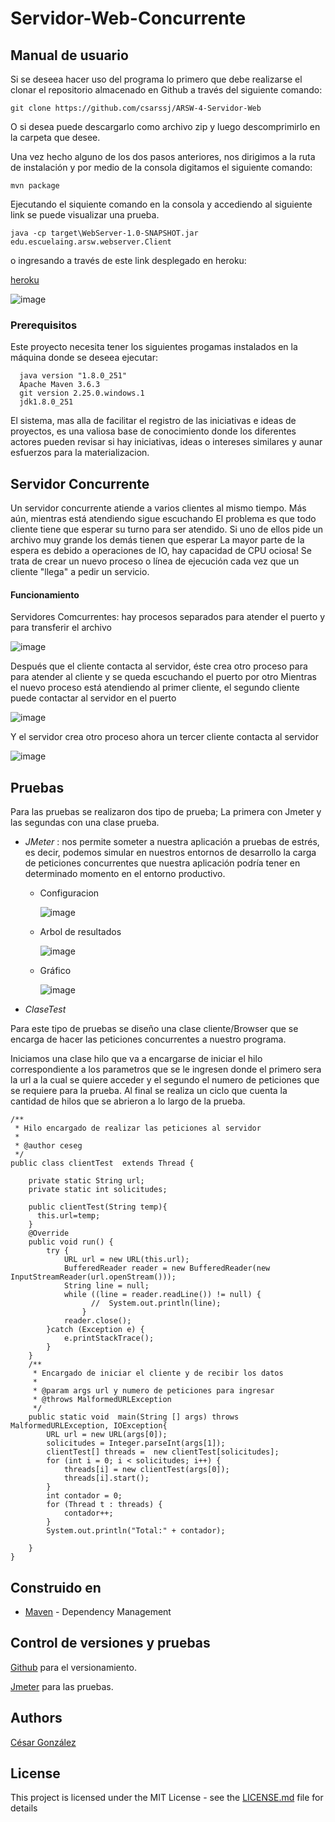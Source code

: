 #  Servidor-Web-Concurrente
## Manual de usuario

Si se deseea hacer uso del programa lo primero que debe realizarse el clonar el repositorio almacenado en Github a través del siguiente comando:

```
git clone https://github.com/csarssj/ARSW-4-Servidor-Web

```
O si desea puede descargarlo como archivo zip y luego descomprimirlo en la carpeta que desee.

Una vez hecho alguno de los dos pasos anteriores, nos dirigimos a la ruta de instalación y por medio de la consola digitamos el siguiente comando:

```
mvn package

```
Ejecutando el siquiente comando en la consola y accediendo al siguiente link se puede visualizar una prueba.

```
java -cp target\WebServer-1.0-SNAPSHOT.jar edu.escuelaing.arsw.webserver.Client

```
o ingresando a través de este link desplegado en heroku:

[heroku](https://calm-brushlands-54526.herokuapp.com/index.html)

![image](https://github.com/csarssj/ARSW-4-Servidor-Web/tree/master/img/prueba.png)

### Prerequisitos

Este proyecto necesita tener los siguientes progamas instalados en la máquina donde se deseea ejecutar:

```
  java version "1.8.0_251"
  Apache Maven 3.6.3
  git version 2.25.0.windows.1
  jdk1.8.0_251
```

El sistema, mas alla de facilitar el registro de las iniciativas e ideas de proyectos, es una valiosa base de conocimiento donde los diferentes actores pueden revisar si hay iniciativas, ideas o intereses similares y aunar esfuerzos para la materializacion.

## Servidor Concurrente 

Un servidor concurrente atiende a varios clientes al mismo tiempo. Más aún, mientras está atendiendo sigue escuchando El problema es que todo cliente tiene que esperar su turno para ser atendido. 
Si uno de ellos pide un archivo muy grande los demás tienen que esperar La mayor parte de la espera es debido a operaciones de IO, hay capacidad de CPU ociosa! Se trata de crear un nuevo proceso o línea de ejecución cada vez que un cliente "llega" a pedir un servicio.

#### Funcionamiento

Servidores Comcurrentes: hay procesos separados para atender el puerto y para transferir el archivo

![image](https://github.com/csarssj/ARSW-4-Servidor-Web/tree/master/img/server1.png)

Después que el cliente contacta al servidor, éste crea otro proceso para para atender al cliente y se queda escuchando el puerto por otro
Mientras el nuevo proceso está atendiendo al primer cliente, el segundo cliente puede contactar al servidor en el puerto 

![image](https://github.com/csarssj/ARSW-4-Servidor-Web/tree/master/img/server2.png)

Y el servidor crea otro proceso  ahora un tercer cliente contacta al servidor

![image](https://github.com/csarssj/ARSW-4-Servidor-Web/tree/master/img/server3.png)

## Pruebas

Para las pruebas se realizaron dos tipo de prueba; La primera con Jmeter  y las segundas con una clase prueba.

- *JMeter* : nos permite someter a nuestra aplicación a pruebas de estrés, es decir, podemos simular en nuestros entornos de desarrollo la carga de peticiones concurrentes 
			que nuestra aplicación podría tener en determinado momento en el entorno productivo.
	

  - Configuracion

	![image](https://github.com/csarssj/ARSW-4-Servidor-Web/tree/master/img/jmeter.png)
	
  - Arbol de resultados

	![image](https://github.com/csarssj/ARSW-4-Servidor-Web/tree/master/img/jmeter2.png)
	
  - Gráfico

	![image](https://github.com/csarssj/ARSW-4-Servidor-Web/tree/master/img/jmeter3.png)


- *ClaseTest*

Para este tipo de pruebas se diseño una clase cliente/Browser que se encarga de hacer las peticiones concurrentes a nuestro programa.

Iniciamos una clase hilo que va a encargarse de iniciar el hilo correspondiente a los parametros que se le ingresen donde el primero sera la url a la cual se quiere acceder
y el segundo el numero de peticiones que se requiere para la prueba.
Al final se realiza un ciclo que cuenta la cantidad de hilos que se abrieron a lo largo de la prueba.
```
/**
 * Hilo encargado de realizar las peticiones al servidor
 *  
 * @author ceseg
 */
public class clientTest  extends Thread {
    
    private static String url;
    private static int solicitudes;
    
    public clientTest(String temp){ 
      this.url=temp;
    }
    @Override
    public void run() {
        try {
            URL url = new URL(this.url); 
            BufferedReader reader = new BufferedReader(new InputStreamReader(url.openStream()));
            String line = null; 
            while ((line = reader.readLine()) != null) {
                  //  System.out.println(line);
                }
            reader.close();
        }catch (Exception e) {
            e.printStackTrace();
        }
    }
    /**
     * Encargado de iniciar el cliente y de recibir los datos
     * 
     * @param args url y numero de peticiones para ingresar
     * @throws MalformedURLException 
     */
    public static void  main(String [] args) throws MalformedURLException, IOException{
        URL url = new URL(args[0]);
        solicitudes = Integer.parseInt(args[1]);
        clientTest[] threads =  new clientTest[solicitudes];
        for (int i = 0; i < solicitudes; i++) {
            threads[i] = new clientTest(args[0]);
            threads[i].start();
        }
        int contador = 0;
        for (Thread t : threads) {
            contador++;
        }
        System.out.println("Total:" + contador);
        
    }
}
```

## Construido en

* [Maven](https://maven.apache.org/) - Dependency Management


## Control de versiones y pruebas 

[Github](https://github.com/) para el versionamiento.

[Jmeter](https://jmeter.apache.org/) para las pruebas.

## Authors

[César González](https://github.com/csarssj) 

## License

This project is licensed under the MIT License - see the [LICENSE.md](LICENSE.md) file for details
